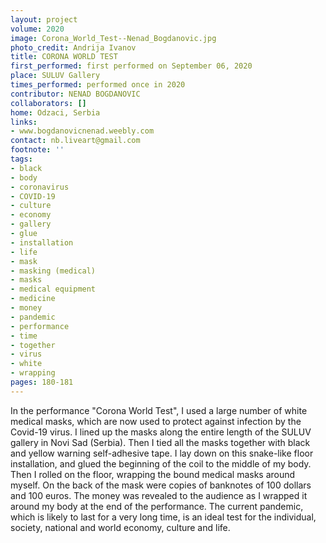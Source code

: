 ```yaml
---
layout: project
volume: 2020
image: Corona_World_Test--Nenad_Bogdanovic.jpg
photo_credit: Andrija Ivanov
title: CORONA WORLD TEST
first_performed: first performed on September 06, 2020
place: SULUV Gallery
times_performed: performed once in 2020
contributor: NENAD BOGDANOVIC
collaborators: []
home: Odzaci, Serbia
links:
- www.bogdanovicnenad.weebly.com
contact: nb.liveart@gmail.com
footnote: ''
tags:
- black
- body
- coronavirus
- COVID-19
- culture
- economy
- gallery
- glue
- installation
- life
- mask
- masking (medical)
- masks
- medical equipment
- medicine
- money
- pandemic
- performance
- time
- together
- virus
- white
- wrapping
pages: 180-181
---
```


In the performance "Corona World Test", I used a large number of white medical masks, which are now used to protect against infection by the Covid-19 virus. I lined up the masks along the entire length of the SULUV gallery in Novi Sad (Serbia). Then I tied all the masks together with black and yellow warning self-adhesive tape. I lay down on this snake-like floor installation, and glued the beginning of the coil to the middle of my body. Then I rolled on the floor, wrapping the bound medical masks around myself. On the back of the mask were copies of banknotes of 100 dollars and 100 euros. The money was revealed to the audience as I wrapped it around my body at the end of the performance. The current pandemic, which is likely to last for a very long time, is an ideal test for the individual, society, national and world economy, culture and life.